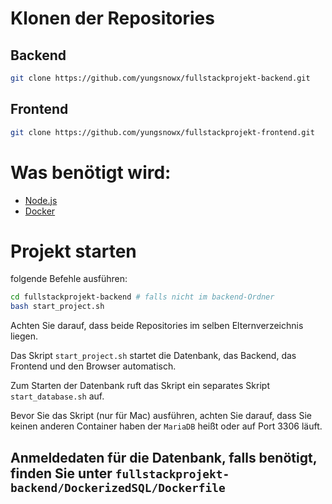# Klonen der Repositories 

## Backend
```bash
git clone https://github.com/yungsnowx/fullstackprojekt-backend.git
```
## Frontend
```bash
git clone https://github.com/yungsnowx/fullstackprojekt-frontend.git
```

# Was benötigt wird:
- [Node.js](https://nodejs.org/en/)
- [Docker](https://www.docker.com/)

# Projekt starten

folgende Befehle ausführen:

```bash
cd fullstackprojekt-backend # falls nicht im backend-Ordner
bash start_project.sh
```
Achten Sie darauf, dass beide Repositories im selben Elternverzeichnis liegen.

Das Skript `start_project.sh` startet die Datenbank, das Backend, das Frontend und den Browser automatisch.

Zum Starten der Datenbank ruft das Skript ein separates Skript `start_database.sh` auf.

Bevor Sie das Skript (nur für Mac) ausführen, achten Sie darauf, dass Sie keinen anderen Container haben der `MariaDB` heißt oder auf Port 3306 läuft.

## Anmeldedaten für die Datenbank, falls benötigt, finden Sie unter `fullstackprojekt-backend/DockerizedSQL/Dockerfile`